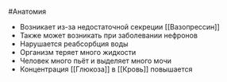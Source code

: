 #Анатомия 
- Возникает из-за недостаточной секреции [[Вазопрессин]]
- Также может возникать при заболевании нефронов
- Нарушается реабсорбция воды
- Организм теряет много жидкости
- Человек много пьёт и выделяет много мочи
- Концентрация [[Глюкоза]] в [[Кровь]] повышается